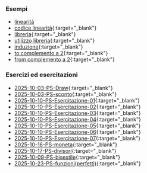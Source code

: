 ### Esempi
- [linearità](http://albertoferrari.github.io/fondamenti/materiale/esempioLinearita.pdf)
- [codice linearità](http://albertoferrari.github.io/fondamenti/materiale/n_quadrati.py.txt){:target="_blank"}
- [libreria](http://albertoferrari.github.io/fondamenti/materiale/matematica.py.txt){:target="_blank"}
- [utilizzo libreria](http://albertoferrari.github.io/fondamenti/materiale/prova_libreria.py.txt){:target="_blank"}
- [induzione](http://albertoferrari.github.io/fondamenti/materiale/dimostrazione_per_induzione.pdf){:target="_blank"}
- [to complemento a 2](http://albertoferrari.github.io/fondamenti/materiale/complemento_a_2_to.pdf){:target="_blank"}
- [from complemento a 2](http://albertoferrari.github.io/fondamenti/materiale/complemento_a_2_from.pdf){:target="_blank"}

### Esercizi ed esercitazioni
- [2025-10-03-PS-Draw](http://albertoferrari.github.io/fondamenti/materiale/2025-10-03-PS-Draw.py.txt){:target="_blank"}
- [2025-10-03-PS-sconto](http://albertoferrari.github.io/fondamenti/materiale/2025-10-03-PS-sconto.py.txt){:target="_blank"}
- [2025-10-10-PS-Esercitazione-01](http://albertoferrari.github.io/fondamenti/materiale/2025-10-10-PS-Esercitazione-01.py.txt){:target="_blank"}
- [2025-10-10-PS-Esercitazione-02](http://albertoferrari.github.io/fondamenti/materiale/2025-10-10-PS-Esercitazione-02.py.txt){:target="_blank"}
- [2025-10-10-PS-Esercitazione-03](http://albertoferrari.github.io/fondamenti/materiale/2025-10-10-PS-Esercitazione-03.py.txt){:target="_blank"}
- [2025-10-10-PS-Esercitazione-04](http://albertoferrari.github.io/fondamenti/materiale/2025-10-10-PS-Esercitazione-04.py.txt){:target="_blank"}
- [2025-10-10-PS-Esercitazione-05](http://albertoferrari.github.io/fondamenti/materiale/2025-10-10-PS-Esercitazione-05.py.txt){:target="_blank"}
- [2025-10-10-PS-Esercitazione-06](http://albertoferrari.github.io/fondamenti/materiale/2025-10-10-PS-Esercitazione-06.py.txt){:target="_blank"}
- [2025-10-10-PS-Esercitazione-07](http://albertoferrari.github.io/fondamenti/materiale/2025-10-10-PS-Esercitazione-07.py.txt){:target="_blank"}
- [2025-10-16-PS-moneta](http://albertoferrari.github.io/fondamenti/materiale/2025-10-16-PS-moneta.py.txt){:target="_blank"}
- [2025-10-17-PS-divisori](http://albertoferrari.github.io/fondamenti/materiale/2025-10-17-PS-divisori.py.txt){:target="_blank"}
- [2025-10-09-PS-bisestile](http://albertoferrari.github.io/fondamenti/materiale/2025-10-09-PS-bisestile.py.txt){:target="_blank"}
- [2025-10-23-PS-funzioni(perfetti)](http://albertoferrari.github.io/fondamenti/materiale/2025-10-23-PS-funzioni.py.txt){:target="_blank"}

